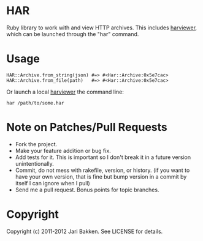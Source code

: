 HAR
===

Ruby library to work with and view HTTP archives.
This includes [harviewer][viewer], which can be launched through the "har" command.

Usage
=============

    HAR::Archive.from_string(json) #=> #<Har::Archive:0x5e7cac>
    HAR::Archive.from_file(path)   #=> #<Har::Archive:0x5e7cac>

Or launch a local [harviewer][viewer] the command line:

    har /path/to/some.har

Note on Patches/Pull Requests
=============================

* Fork the project.
* Make your feature addition or bug fix.
* Add tests for it. This is important so I don't break it in a
  future version unintentionally.
* Commit, do not mess with rakefile, version, or history.
  (if you want to have your own version, that is fine but bump version in a commit by itself I can ignore when I pull)
* Send me a pull request. Bonus points for topic branches.

Copyright
=========

Copyright (c) 2011-2012 Jari Bakken. See LICENSE for details.

[viewer]: http://code.google.com/p/harviewer/